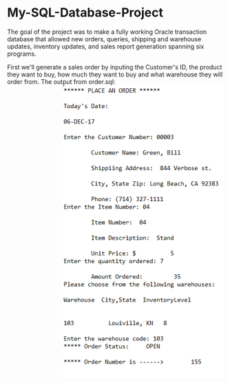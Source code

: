 # My-SQL-Database-Project
The goal of the project was to make a fully working Oracle transaction database that allowed new orders, queries, shipping and warehouse updates, inventory updates, and sales report generation spanning six programs.



First we'll generate a sales order by inputing the Customer's ID,
the product they want to buy, how much they want to buy 
and what warehouse they will order from. 
The output from order.sql:
<img align="right" src="https://github.com/ArnoAlford/My-SQL-Database-Project/blob/master/Order.png">
